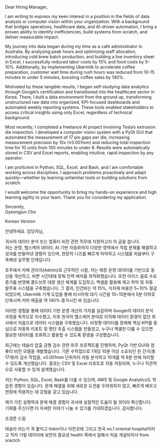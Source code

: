 Dear Hiring Manager,

I am writing to express my keen interest in a position in the fields of data analysis or computer vision within your organization. With a background that bridges operations, healthcare data, and AI-driven automation, I bring a proven ability to identify inefficiencies, build systems from scratch, and deliver measurable impact.

My journey into data began during my time as a café administrator in Australia. By analyzing peak hours and optimizing staff allocation, introducing cold brew batch production, and building a live inventory sheet in Excel, I successfully reduced labor costs by 15% and food costs by 5–10%. Additionally, by implementing Ubermilk to accelerate coffee preparation, customer wait time during rush hours was reduced from 10–15 minutes to under 5 minutes, boosting coffee sales by 140%.

Motivated by these tangible results, I began self-studying data analytics through Google’s certification and transitioned into the healthcare sector in Korea. There, I built a data environment from the ground up, transforming unstructured raw data into organized, KPI-focused dashboards and automated weekly reporting systems. These tools enabled stakeholders to access critical insights using only Excel, regardless of technical background.

Most recently, I completed a freelance AI project involving Tesla’s extrusion die inspection. I developed a computer vision system with a PyQt GUI that automated the measurement of 17 pin gaps per die, increasing measurement precision by 10x (±0.001mm) and reducing total inspection time for 10 units from 100 minutes to under 8. Results were automatically stored in CSV and Excel reports, enabling intuitive, rapid inspection by any operator.

I am proficient in Python, SQL, Excel, and Bash, and I am comfortable working across disciplines. I approach problems proactively and adapt quickly—whether by learning unfamiliar tools or building solutions from scratch.

I would welcome the opportunity to bring my hands-on experience and high learning agility to your team. Thank you for considering my application.

Sincerely,  
Gyeongjun Cho


Korean Version

안녕하세요. 담당자님,

귀사의 데이터 분석 또는 컴퓨터 비전 관련 직무에 지원하고자 이 글을 씁니다.  
저는 운영, 헬스케어 데이터, AI 기반 자동화까지 다양한 영역에서 직접 문제를 해결하고 성과를 만들어낸 경험이 있으며, 현장의 니즈를 빠르게 파악하고 시스템을 처음부터 구축해낸 실무형 인재입니다.

호주에서 카페 관리자(Admin)로 근무하던 시절, 저는 매장 운영 데이터를 기반으로 동선을 개선하고, 바쁜 시간대에 맞춰 인력 배치를 최적화했습니다. 또한 아이스 음료 수요 증가를 반영해 콜드브루 대량 생산 체계를 도입하고, 엑셀을 활용해 재고 파악 및 자동 발주표 시스템을 구축했습니다. 그 결과, 인건비는 약 15%, 식자재 비용은 5~10% 절감되었으며, Ubermilk 기계 도입을 통해 러시아워 대기 시간을 10~15분에서 5분 이하로 단축시켜 커피 매출을 약 140% 증가시킨 바 있습니다.

이러한 경험을 통해 데이터 기반 운영 개선의 가치를 실감하며 Google의 데이터 분석 과정을 독학으로 이수했고, 이후 한국의 헬스케어 분야로 이직해 데이터 환경이 없던 회사에서 처음으로 데이터 시스템을 구축했습니다. 비정형 데이터를 정제해 핵심 KPI를 중심으로 자동화 리포트 및 명단 추출 시스템을 만들었고, 누구나 엑셀만 다룰 수 있으면 필요한 데이터를 조회하고 활용할 수 있도록 환경을 구성했습니다.

최근에는 테슬라 압출 금형 검수 관련 외주 프로젝트를 진행하며, PyQt 기반 GUI와 컴퓨터 비전 모델을 개발했습니다. 기존 수작업으로 1개당 10분 이상 소요되던 핀 간극(총 17개)의 검수 작업을, ±0.001mm 단위까지 자동 분석하고 10개를 약 8분 만에 처리할 수 있도록 개선했습니다. 결과는 CSV 및 Excel 리포트로 자동 저장되며, 누구나 직관적으로 사용할 수 있게 설계했습니다.

저는 Python, SQL, Excel, Bash를 다룰 수 있으며, AWS 및 Google Analytics도 학습한 경험이 있습니다. 문제 해결을 위해 새로운 도전을 두려워하지 않고, 빠르게 배우고 현장에 적용하는 데 강점을 갖고 있습니다.

제가 가진 실행력과 문제 해결 경험이 귀사에 실질적인 도움이 될 것이라 확신합니다.  
기회를 주신다면 더 자세한 이야기 나눌 수 있기를 기대하겠습니다. 감사합니다.

조경준 드림



테슬라 라는거 꼭 붙이고 linkin이나 이런곳에 그리고 
한국 no.1 oriental hospital이라고 적자 
기밀 데이터에 보안의 중요성 health 쪽에서 일해서
처음 개설되어서 from sractch 
